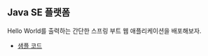## Java SE 플랫폼
Hello World를 출력하는 간단한 스프링 부트 웹 애플리케이션을 배포해보자.

- [샘플 코드](https://github.com/kdevkr/beanstalk-deploy-sample)